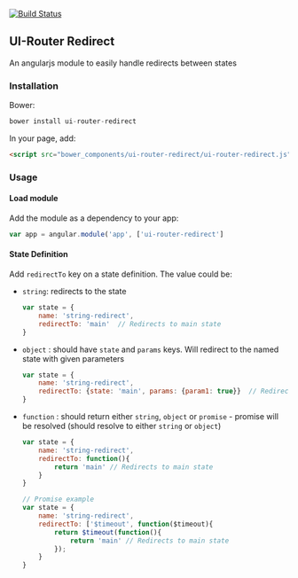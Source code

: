 [![Build Status](https://travis-ci.org/murwa/ui-router-redirect.svg?branch=master)](https://travis-ci.org/murwa/ui-router-redirect)

## UI-Router Redirect

An angularjs module to easily handle redirects between states

### Installation

Bower:

~~~javascript
bower install ui-router-redirect
~~~

In your page, add:

~~~html
<script src="bower_components/ui-router-redirect/ui-router-redirect.js"></script>`
~~~

### Usage

#### Load module

Add the module as a dependency to your app:

~~~javascript
var app = angular.module('app', ['ui-router-redirect']
~~~

#### State Definition

Add `redirectTo` key on a state definition. The value could be:

- `string`: redirects to the state

    ~~~javascript
    var state = {
        name: 'string-redirect',
        redirectTo: 'main'  // Redirects to main state
    }
    ~~~
    
- `object` : should have `state` and `params` keys. Will redirect to the named state with given parameters

    ~~~javascript
    var state = {
        name: 'string-redirect',
        redirectTo: {state: 'main', params: {param1: true}}  // Redirects to main state with params
    }
    ~~~

- `function` : should return either `string`, `object` or `promise` - promise will be resolved (should resolve to either `string` or `object`)

    ~~~javascript
    var state = {
        name: 'string-redirect',
        redirectTo: function(){
            return 'main' // Redirects to main state 
        } 
    }
    ~~~

    ~~~javascript
    // Promise example
    var state = {
        name: 'string-redirect',
        redirectTo: ['$timeout', function($timeout){
            return $timeout(function(){
                return 'main' // Redirects to main state 
            });
        } 
    }
    ~~~
